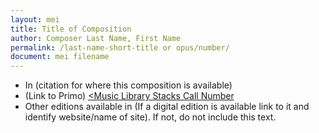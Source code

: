 ```yaml
---
layout: mei
title: Title of Composition
author: Composer Last Name, First Name
permalink: /last-name-short-title or opus/number/
document: mei filename
---
```


- In (citation for where this composition is available)
- (Link to Primo) <a href="Primo Link" target="_blank"><Music Library Stacks Call Number</a>
- Other editions available in <a href="external link" target="_blank"></a> (If a digital edition is available link to it and identify website/name of site). If not, do not include this text.
